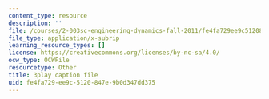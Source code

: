 ```yaml
---
content_type: resource
description: ''
file: /courses/2-003sc-engineering-dynamics-fall-2011/fe4fa729ee9c5120847e9b0d347dd375_jROTMB142T0.vtt
file_type: application/x-subrip
learning_resource_types: []
license: https://creativecommons.org/licenses/by-nc-sa/4.0/
ocw_type: OCWFile
resourcetype: Other
title: 3play caption file
uid: fe4fa729-ee9c-5120-847e-9b0d347dd375
---
```

